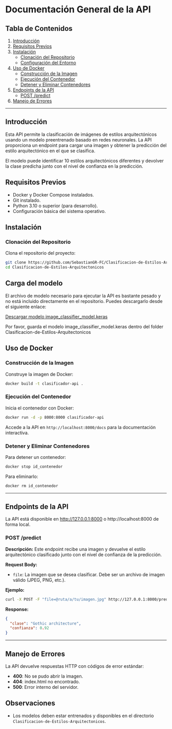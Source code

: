 
# Documentación General de la API

## Tabla de Contenidos
1. [Introducción](#introducción)
2. [Requisitos Previos](#requisitos-previos)
3. [Instalación](#instalación)
   - [Clonación del Repositorio](#clonación-del-repositorio)
   - [Configuración del Entorno](#configuración-del-entorno)
4. [Uso de Docker](#uso-de-docker)
   - [Construcción de la Imagen](#construcción-de-la-imagen)
   - [Ejecución del Contenedor](#ejecución-del-contenedor)
   - [Detener y Eliminar Contenedores](#detener-y-eliminar-contenedores)
5. [Endpoints de la API](#endpoints-de-la-api)
   - [POST /predict](#post-clasification_image)
6. [Manejo de Errores](#manejo-de-errores)

---

## Introducción
Esta API permite la clasificación de imágenes de estilos arquitectónicos usando un modelo preentrenado basado en redes neuronales. La API proporciona un endpoint para cargar una imagen y obtener la predicción del estilo arquitectónico en el que se clasifica.

El modelo puede identificar 10 estilos arquitectónicos diferentes y devolver la clase predicha junto con el nivel de confianza en la predicción.

## Requisitos Previos
- Docker y Docker Compose instalados.
- Git instalado.
- Python 3.10 o superior (para desarrollo).
- Configuración básica del sistema operativo.

## Instalación

### Clonación del Repositorio
Clona el repositorio del proyecto:
```bash
git clone https://github.com/SebastianGR-FC/Clasificacion-de-Estilos-Arquitectonicos.git
cd Clasificacion-de-Estilos-Arquitectonicos
```
## Carga del modelo

El archivo de modelo necesario para ejecutar la API es bastante pesado y no está incluido directamente en el repositorio. Puedes descargarlo desde el siguiente enlace:
 
[Descargar modelo image_classifier_model.keras](https://drive.google.com/file/d/1dREOyT8R_ulfPpwcBnGdSY6yXRzWaUNb/view?usp=share_link)

Por favor, guarda el modelo image_classifier_model.keras dentro del folder Clasificacion-de-Estilos-Arquitectonicos
 
## Uso de Docker

### Construcción de la Imagen
Construye la imagen de Docker:
```bash
docker build -t clasificador-api .
```

### Ejecución del Contenedor
Inicia el contenedor con Docker:
```bash
docker run -d -p 8000:8000 clasificador-api
```
Accede a la API en `http://localhost:8000/docs` para la documentación interactiva.

### Detener y Eliminar Contenedores
Para detener un contenedor:
```bash
docker stop id_contenedor
```
Para eliminarlo:
```bash
docker rm id_contenedor
```

---

## Endpoints de la API

La API está disponible en http://127.0.0.1:8000 o http://localhost:8000 de forma local.

### POST /predict
**Descripción:** Este endpoint recibe una imagen y devuelve el estilo arquitectónico clasificado junto con el nivel de confianza de la predicción.

**Request Body:**
- `file`: La imagen que se desea clasificar. Debe ser un archivo de imagen válido (JPEG, PNG, etc.).

**Ejemplo:**
```bash
curl -X POST -F "file=@ruta/a/tu/imagen.jpg" http://127.0.0.1:8000/predict/
```

**Response:**
```json
{
  "clase": "Gothic architecture",
  "confianza": 0.92
}
```

---

## Manejo de Errores
La API devuelve respuestas HTTP con códigos de error estándar:
- **400**: No se pudo abrir la imagen.
- **404**: index.html no encontrado.
- **500**: Error interno del servidor.

## Observaciones

- Los modelos deben estar entrenados y disponibles en el directorio `Clasificacion-de-Estilos-Arquitectonicos`.
